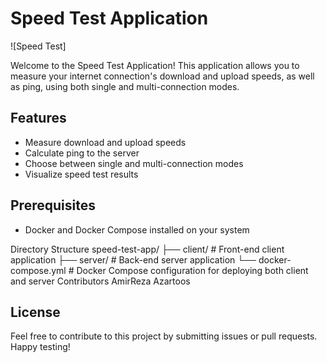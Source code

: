 # Speed Test Application

![Speed Test]

Welcome to the Speed Test Application! This application allows you to measure your internet connection's download and upload speeds, as well as ping, using both single and multi-connection modes.

## Features

- Measure download and upload speeds
- Calculate ping to the server
- Choose between single and multi-connection modes
- Visualize speed test results

## Prerequisites

- Docker and Docker Compose installed on your system

Directory Structure
speed-test-app/
├── client/              # Front-end client application
├── server/              # Back-end server application
└── docker-compose.yml   # Docker Compose configuration for deploying both client and server
Contributors
AmirReza Azartoos

License
-

Feel free to contribute to this project by submitting issues or pull requests. Happy testing!
